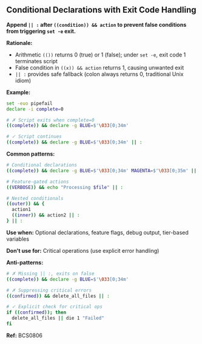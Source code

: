 ## Conditional Declarations with Exit Code Handling

**Append `|| :` after `((condition)) && action` to prevent false conditions from triggering `set -e` exit.**

**Rationale:**
- Arithmetic `(())` returns 0 (true) or 1 (false); under `set -e`, exit code 1 terminates script
- False condition in `((x)) && action` returns 1, causing unwanted exit
- `|| :` provides safe fallback (colon always returns 0, traditional Unix idiom)

**Example:**

```bash
set -euo pipefail
declare -i complete=0

# ✗ Script exits when complete=0
((complete)) && declare -g BLUE=$'\033[0;34m'

# ✓ Script continues
((complete)) && declare -g BLUE=$'\033[0;34m' || :
```

**Common patterns:**

```bash
# Conditional declarations
((complete)) && declare -g BLUE=$'\033[0;34m' MAGENTA=$'\033[0;35m' || :

# Feature-gated actions
((VERBOSE)) && echo "Processing $file" || :

# Nested conditionals
((outer)) && {
  action1
  ((inner)) && action2 || :
} || :
```

**Use when:** Optional declarations, feature flags, debug output, tier-based variables

**Don't use for:** Critical operations (use explicit error handling)

**Anti-patterns:**

```bash
# ✗ Missing || :, exits on false
((complete)) && declare -g BLUE=$'\033[0;34m'

# ✗ Suppressing critical errors
((confirmed)) && delete_all_files || :

# ✓ Explicit check for critical ops
if ((confirmed)); then
  delete_all_files || die 1 "Failed"
fi
```

**Ref:** BCS0806
